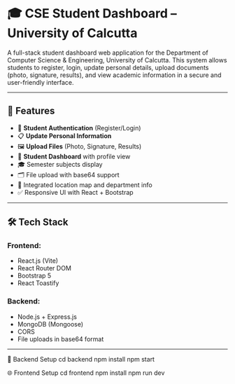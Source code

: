 # 🎓 CSE Student Dashboard – University of Calcutta

A full-stack student dashboard web application for the Department of Computer Science & Engineering, University of Calcutta. This system allows students to register, login, update personal details, upload documents (photo, signature, results), and view academic information in a secure and user-friendly interface.

---

## 🚀 Features

- 🔐 **Student Authentication** (Register/Login)
- 📋 **Update Personal Information**
- 🖼️ **Upload Files** (Photo, Signature, Results)
- 🧾 **Student Dashboard** with profile view
- 🎓 Semester subjects display
- 🗂️ File upload with base64 support
- 📍 Integrated location map and department info
- ✅ Responsive UI with React + Bootstrap

---

## 🛠️ Tech Stack

### Frontend:
- React.js (Vite)
- React Router DOM
- Bootstrap 5
- React Toastify

### Backend:
- Node.js + Express.js
- MongoDB (Mongoose)
- CORS
- File uploads in base64 format

---

🔧 Backend Setup
cd backend
npm install
npm start

🌐 Frontend Setup
cd frontend
npm install
npm run dev
